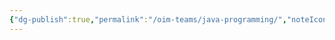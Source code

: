 ```yaml
---
{"dg-publish":true,"permalink":"/oim-teams/java-programming/","noteIcon":"","created":"2024-10-24T00:35:29.252+05:30","updated":"2024-10-24T00:39:57.230+05:30"}
---
```


